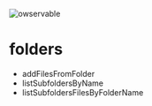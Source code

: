 ![owservable](https://avatars0.githubusercontent.com/u/87773159?s=75)

# folders

- addFilesFromFolder
- listSubfoldersByName
- listSubfoldersFilesByFolderName
